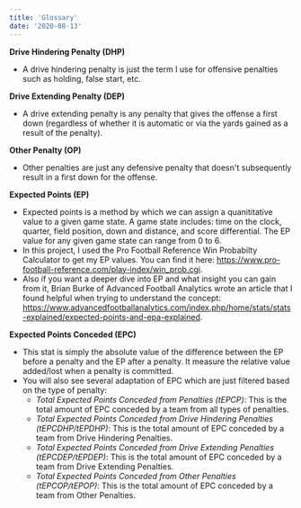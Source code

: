 ```yaml
---
title: 'Glossary'
date: '2020-08-13'
---
```

<b>Drive Hindering Penalty (DHP)</b>
- A drive hindering penalty is just the term I use for offensive penalties such as holding, false start, etc.

<b>Drive Extending Penalty (DEP)</b>
- A drive extending penalty is any penalty that gives the offense a first down (regardless of whether it is automatic or via the yards gained as a result of the penalty).

<b>Other Penalty (OP)</b>
- Other penalties are just any defensive penalty that doesn't subsequently result in a first down for the offense.

<b>Expected Points (EP)</b>
- Expected points is a method by which we can assign a quanititative value to a given game state. A game state includes: time on the clock, quarter, field position, down and distance, and score differential. The EP value for any given game state can range from 0 to 6.
- In this project, I used the Pro Football Reference Win Probabilty Calculator to get my EP values. You can find it here: <a href="https://www.pro-football-reference.com/play-index/win_prob.cgi" target="_blank">https://www.pro-football-reference.com/play-index/win_prob.cgi</a>.
- Also if you want a deeper dive into EP and what insight you can gain from it, Brian Burke of Advanced Football Analytics wrote an article that I found helpful when trying to understand the concept: <a href="https://www.advancedfootballanalytics.com/index.php/home/stats/stats-explained/expected-points-and-epa-explained" target="_blank">https://www.advancedfootballanalytics.com/index.php/home/stats/stats-explained/expected-points-and-epa-explained</a>.

<b>Expected Points Conceded (EPC)</b>
- This stat is simply the absolute value of the difference between the EP before a penalty and the EP after a penalty. It measure the relative value added/lost when a penalty is committed. 
- You will also see several adaptation of EPC which are just filtered based on the type of penalty:
	- <i>Total Expected Points Conceded from Penalties (tEPCP)</i>: This is the total amount of EPC conceded by a team from all types of penalties.
	- <i>Total Expected Points Conceded from Drive Hindering Penalties (tEPCDHP/tEPDHP)</i>: This is the total amount of EPC conceded by a team from Drive Hindering Penalties.
	- <i>Total Expected Points Conceded from Drive Extending Penalties (tEPCDEP/tEPDEP)</i>: This is the total amount of EPC conceded by a team from Drive Extending Penalties.
	- <i>Total Expected Points Conceded from Other Penalties (tEPCOP/tEPOP)</i>: This is the total amount of EPC conceded by a team from Other Penalties.